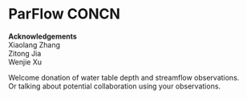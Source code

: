 # ParFlow CONCN

**Acknowledgements**  
Xiaolang Zhang  
Zitong Jia  
Wenjie Xu  

Welcome donation of water table depth and streamflow observations.  
Or talking about potential collaboration using your observations.  

